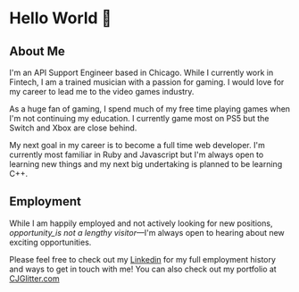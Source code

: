 # Hello World 🤪

## About Me
I'm an API Support Engineer based in Chicago. While I currently work in Fintech, I am a trained musician with a passion for gaming. I would love for my career to lead me to the video games industry.

As a huge fan of gaming, I spend much of my free time playing games when I'm not continuing my education. I currently game most on PS5 but the Switch and Xbox are close behind.

My next goal in my career is to become a full time web developer. I'm currently most familiar in Ruby and Javascript but I'm always open to learning new things and my next big undertaking is planned to be learning C++.

## Employment
While I am happily employed and not actively looking for new positions, _opportunity_is not a lengthy visitor_—I'm always open to hearing about new exciting opportunities. 

Please feel free to check out my [Linkedin](https://www.linkedin.com/in/cory-davis-026076115/) for my full employment history and ways to get in touch with me! You can also check out my portfolio at [CJGlitter.com](https://cjglitter.com)

<!--
**CJGlitter/CJGlitter** is a ✨ _special_ ✨ repository because its `README.md` (this file) appears on your GitHub profile.

Here are some ideas to get you started:

- 🔭 I’m currently working on ...
- 🌱 I’m currently learning ...
- 👯 I’m looking to collaborate on ...
- 🤔 I’m looking for help with ...
- 💬 Ask me about ...
- 📫 How to reach me: ...
- 😄 Pronouns: ...
- ⚡ Fun fact: ...
-->
